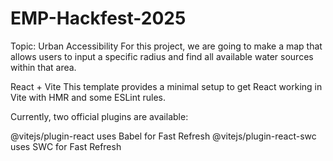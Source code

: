 # EMP-Hackfest-2025
Topic: Urban Accessibility
For this project, we are going to make a map that allows users to input a specific radius and find all available water sources within that area.

React + Vite
This template provides a minimal setup to get React working in Vite with HMR and some ESLint rules.

Currently, two official plugins are available:

@vitejs/plugin-react uses Babel for Fast Refresh
@vitejs/plugin-react-swc uses SWC for Fast Refresh
